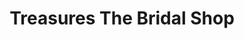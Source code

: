 ---
title: "Treasures The Bridal Shop"
url: /kings-lynn/treasures-the-bridal-shop/
shop: Brautkleider
---